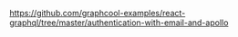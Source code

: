 https://github.com/graphcool-examples/react-graphql/tree/master/authentication-with-email-and-apollo
